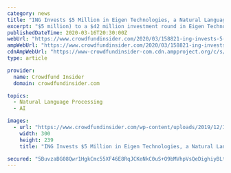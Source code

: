 ```yaml
---
category: news
title: "ING Invests $5 Million in Eigen Technologies, a Natural Language Processing Solution Provider"
excerpt: "$5 million) to a $42 million investment round in Eigen Technologies, a natural language processing (NLP) solution provider. The investment, which has been made via ING’s VC division, ING Ventures, is part of Eigen Technologies’ Series B funding round, which was announced in November of last year. The round also included contributions from ..."
publishedDateTime: 2020-03-16T20:30:00Z
webUrl: "https://www.crowdfundinsider.com/2020/03/158821-ing-invests-5-million-in-eigen-technologies-a-natural-language-processing-solution-provider/"
ampWebUrl: "https://www.crowdfundinsider.com/2020/03/158821-ing-invests-5-million-in-eigen-technologies-a-natural-language-processing-solution-provider/amp/"
cdnAmpWebUrl: "https://www-crowdfundinsider-com.cdn.ampproject.org/c/s/www.crowdfundinsider.com/2020/03/158821-ing-invests-5-million-in-eigen-technologies-a-natural-language-processing-solution-provider/amp/"
type: article

provider:
  name: Crowdfund Insider
  domain: crowdfundinsider.com

topics:
  - Natural Language Processing
  - AI

images:
  - url: "https://www.crowdfundinsider.com/wp-content/uploads/2019/12/ING-Bank-300x239.jpg"
    width: 300
    height: 239
    title: "ING Invests $5 Million in Eigen Technologies, a Natural Language Processing Solution Provider"

secured: "5BuvzaBG08Qwr1HgkCmc55XF46E8RqJCKeNkC0uS+O9bMVhpVsQeDighiyBLt6UhV0PrmpW6KIiQwsedIXvJOaZ6Gg6y0wFqt+v1Jwc98FbAR2SGIfQ/+Rrh+dDFF3uc+tkZ4kHdbUdYI5Cp7F2xOSmrlcLI5zK4NoQWKVQMqNvNMtd7oRSIM4u/NGLFOgdXUxvXYy97v1gGaNcW6Aw9lAJP/m6rz8RveX0Hv95ycLJalBCsgqyiWolXWUDaMrQdm/j3tKLlVTFaUQ28PdyI9YZ7zUn4sO7K9QLDyEOdaSbFrxY7kgH45F++nT8M+jle;P6c7cGvCwAcFNIq4z8OotA=="
---
```


